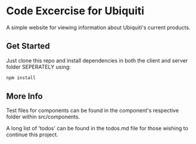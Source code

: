# Code Excercise for Ubiquiti

A simple website for viewing information about Ubiquiti's current products.

## Get Started

Just clone this repo and install dependencies in both the client and server folder SEPERATELY using:

```bash
npm install
```

## More Info

Test files for components can be found in the component's respective folder within src/components.

A long list of 'todos' can be found in the todos.md file for those wishing to continue this project.
